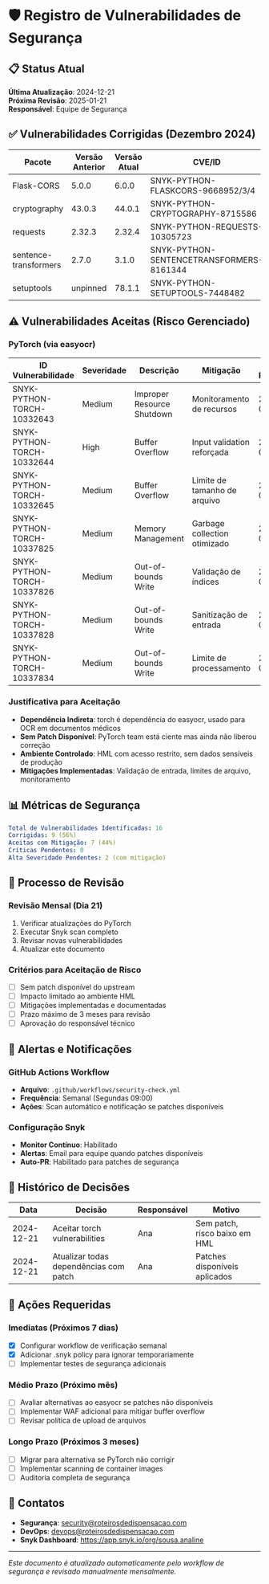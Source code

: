 # 🛡️ Registro de Vulnerabilidades de Segurança

## 📋 Status Atual

**Última Atualização**: 2024-12-21  
**Próxima Revisão**: 2025-01-21  
**Responsável**: Equipe de Segurança

## ✅ Vulnerabilidades Corrigidas (Dezembro 2024)

| Pacote | Versão Anterior | Versão Atual | CVE/ID | Severidade | Data Correção |
|--------|----------------|--------------|---------|------------|---------------|
| Flask-CORS | 5.0.0 | 6.0.0 | SNYK-PYTHON-FLASKCORS-9668952/3/4 | High/Medium | 2024-12-21 |
| cryptography | 43.0.3 | 44.0.1 | SNYK-PYTHON-CRYPTOGRAPHY-8715586 | Medium | 2024-12-21 |
| requests | 2.32.3 | 2.32.4 | SNYK-PYTHON-REQUESTS-10305723 | Medium | 2024-12-21 |
| sentence-transformers | 2.7.0 | 3.1.0 | SNYK-PYTHON-SENTENCETRANSFORMERS-8161344 | High | 2024-12-21 |
| setuptools | unpinned | 78.1.1 | SNYK-PYTHON-SETUPTOOLS-7448482 | High | 2024-12-21 |

## ⚠️ Vulnerabilidades Aceitas (Risco Gerenciado)

### PyTorch (via easyocr)

| ID Vulnerabilidade | Severidade | Descrição | Mitigação | Prazo Revisão |
|-------------------|------------|-----------|-----------|---------------|
| SNYK-PYTHON-TORCH-10332643 | Medium | Improper Resource Shutdown | Monitoramento de recursos | 2025-02-28 |
| SNYK-PYTHON-TORCH-10332644 | High | Buffer Overflow | Input validation reforçada | 2025-02-28 |
| SNYK-PYTHON-TORCH-10332645 | Medium | Buffer Overflow | Limite de tamanho de arquivo | 2025-02-28 |
| SNYK-PYTHON-TORCH-10337825 | Medium | Memory Management | Garbage collection otimizado | 2025-02-28 |
| SNYK-PYTHON-TORCH-10337826 | Medium | Out-of-bounds Write | Validação de índices | 2025-02-28 |
| SNYK-PYTHON-TORCH-10337828 | Medium | Out-of-bounds Write | Sanitização de entrada | 2025-02-28 |
| SNYK-PYTHON-TORCH-10337834 | Medium | Out-of-bounds Write | Limite de processamento | 2025-02-28 |

### Justificativa para Aceitação
- **Dependência Indireta**: torch é dependência do easyocr, usado para OCR em documentos médicos
- **Sem Patch Disponível**: PyTorch team está ciente mas ainda não liberou correção
- **Ambiente Controlado**: HML com acesso restrito, sem dados sensíveis de produção
- **Mitigações Implementadas**: Validação de entrada, limites de arquivo, monitoramento

## 📊 Métricas de Segurança

```yaml
Total de Vulnerabilidades Identificadas: 16
Corrigidas: 9 (56%)
Aceitas com Mitigação: 7 (44%)
Críticas Pendentes: 0
Alta Severidade Pendentes: 2 (com mitigação)
```

## 🔄 Processo de Revisão

### Revisão Mensal (Dia 21)
1. Verificar atualizações do PyTorch
2. Executar Snyk scan completo
3. Revisar novas vulnerabilidades
4. Atualizar este documento

### Critérios para Aceitação de Risco
- [ ] Sem patch disponível do upstream
- [ ] Impacto limitado ao ambiente HML
- [ ] Mitigações implementadas e documentadas
- [ ] Prazo máximo de 3 meses para revisão
- [ ] Aprovação do responsável técnico

## 📢 Alertas e Notificações

### GitHub Actions Workflow
- **Arquivo**: `.github/workflows/security-check.yml`
- **Frequência**: Semanal (Segundas 09:00)
- **Ações**: Scan automático e notificação se patches disponíveis

### Configuração Snyk
- **Monitor Contínuo**: Habilitado
- **Alertas**: Email para equipe quando patches disponíveis
- **Auto-PR**: Habilitado para patches de segurança

## 📝 Histórico de Decisões

| Data | Decisão | Responsável | Motivo |
|------|---------|-------------|--------|
| 2024-12-21 | Aceitar torch vulnerabilities | Ana | Sem patch, risco baixo em HML |
| 2024-12-21 | Atualizar todas dependências com patch | Ana | Patches disponíveis aplicados |

## 🚨 Ações Requeridas

### Imediatas (Próximos 7 dias)
- [x] Configurar workflow de verificação semanal
- [x] Adicionar .snyk policy para ignorar temporariamente
- [ ] Implementar testes de segurança adicionais

### Médio Prazo (Próximo mês)
- [ ] Avaliar alternativas ao easyocr se patches não disponíveis
- [ ] Implementar WAF adicional para mitigar buffer overflow
- [ ] Revisar política de upload de arquivos

### Longo Prazo (Próximos 3 meses)
- [ ] Migrar para alternativa se PyTorch não corrigir
- [ ] Implementar scanning de container images
- [ ] Auditoria completa de segurança

## 📧 Contatos

- **Segurança**: security@roteirosdedispensacao.com
- **DevOps**: devops@roteirosdedispensacao.com
- **Snyk Dashboard**: https://app.snyk.io/org/sousa.analine

---

*Este documento é atualizado automaticamente pelo workflow de segurança e revisado manualmente mensalmente.*